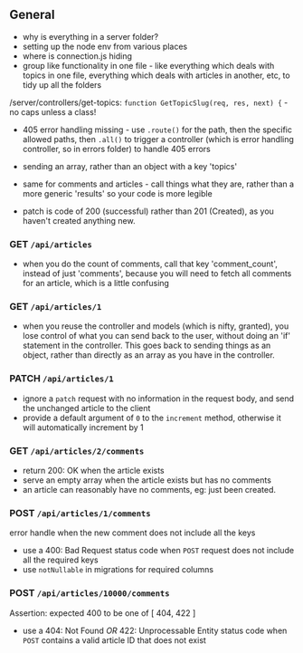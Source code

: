 ## General

- why is everything in a server folder?
- setting up the node env from various places
- where is connection.js hiding
- group like functionality in one file - like everything which deals with topics in one file, everything which deals with articles in another, etc, to tidy up all the folders

/server/controllers/get-topics:
`function GetTopicSlug(req, res, next) {` - no caps unless a class!

- 405 error handling missing - use `.route()` for the path, then the specific allowed paths, then `.all()` to trigger a controller (which is error handling controller, so in errors folder) to handle 405 errors

* sending an array, rather than an object with a key 'topics'
* same for comments and articles - call things what they are, rather than a more generic 'results' so your code is more legible

* patch is code of 200 (successful) rather than 201 (Created), as you haven't created anything new.

### GET `/api/articles`

- when you do the count of comments, call that key 'comment_count', instead of just 'comments', because you will need to fetch all comments for an article, which is a little confusing

### GET `/api/articles/1`

- when you reuse the controller and models (which is nifty, granted), you lose control of what you can send back to the user, without doing an 'if' statement in the controller. This goes back to sending things as an object, rather than directly as an array as you have in the controller.

### PATCH `/api/articles/1`

- ignore a `patch` request with no information in the request body, and send the unchanged article to the client
- provide a default argument of `0` to the `increment` method, otherwise it will automatically increment by 1

### GET `/api/articles/2/comments`

- return 200: OK when the article exists
- serve an empty array when the article exists but has no comments
- an article can reasonably have no comments, eg: just been created.

### POST `/api/articles/1/comments`

error handle when the new comment does not include all the keys

- use a 400: Bad Request status code when `POST` request does not include all the required keys
- use `notNullable` in migrations for required columns

### POST `/api/articles/10000/comments`

Assertion: expected 400 to be one of [ 404, 422 ]

- use a 404: Not Found _OR_ 422: Unprocessable Entity status code when `POST` contains a valid article ID that does not exist

